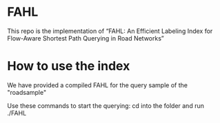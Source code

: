 # FAHL

This repo is the implementation of “FAHL: An Efficient Labeling Index for Flow-Aware Shortest Path Querying in Road Networks”

# How to use the index

We have provided a compiled FAHL for the query sample of the "roadsample"

Use these commands to start the querying:
cd into the folder and run 
./FAHL
